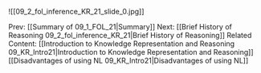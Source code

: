 ﻿

![[09_2_fol_inference_KR_21_slide_0.jpg]]


Prev: [[Summary of 09_1_FOL_21|Summary]]
Next: [[Brief History of Reasoning 09_2_fol_inference_KR_21|Brief History of Reasoning]]
Related Content:
[[Introduction to Knowledge Representation and Reasoning 09_KR_Intro21|Introduction to Knowledge Representation and Reasoning]]
[[Disadvantages of using NL 09_KR_Intro21|Disadvantages of using NL]]